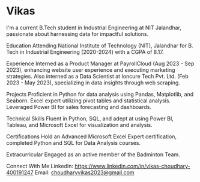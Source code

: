 # Vikas
I'm a current B.Tech student in Industrial Engineering at NIT Jalandhar, passionate about harnessing data for impactful solutions.

Education
Attending National Institute of Technology (NIT), Jalandhar for B. Tech in Industrial Engineering (2020-2024) with a CGPA of 8.17.

Experience
Interned as a Product Manager at PayrollCloud (Aug 2023 - Sep 2023), enhancing website user experience and executing marketing strategies. 
Also interned as a Data Scientist at Ioncure Tech Pvt. Ltd. (Feb 2023 - May 2023), specializing in data insights through web scraping.

Projects
Proficient in Python for data analysis using Pandas, Matplotlib, and Seaborn. 
Excel expert utilizing pivot tables and statistical analysis. 
Leveraged Power BI for sales forecasting and dashboards.

Technical Skills
Fluent in Python, SQL, and adept at using Power BI, Tableau, and Microsoft Excel for visualization and analysis.

Certifications
Hold an Advanced Microsoft Excel Expert certification, completed Python and SQL for Data Analysis courses.

Extracurricular
Engaged as an active member of the Badminton Team.

Connect With Me
LinkedIn: https://www.linkedin.com/in/vikas-choudhary-400191247
Email: choudharyvikas2023@gmail.com
